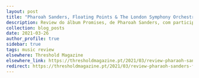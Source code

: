 ```yaml
---
layout: post
title: "Pharoah Sanders, Floating Points & The London Symphony Orchestra - Promises"
description: Review do álbum Promises, de Pharoah Sanders, com participação de Floating Points e da London Symphony Orchestra. Belíssimo e com uma tapeçaria melódica complexa a uni-lo como um só. Passa num sopro.
collection: blog_posts
date: 2021-03-26
author_profile: true
sidebar: true
tags: music review
elsewhere: Threshold Magazine
elsewhere_link: https://thresholdmagazine.pt/2021/03/review-pharaoh-sanders-floating-points.html
redirect: https://thresholdmagazine.pt/2021/03/review-pharaoh-sanders-floating-points.html
---
```

